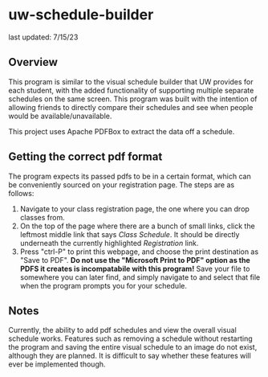 # uw-schedule-builder
last updated: 7/15/23

## Overview
This program is similar to the visual schedule builder that UW provides for each student, with the added functionality of supporting multiple separate schedules on the same screen. This program was built with the intention of allowing friends to directly compare their schedules and see when people would be available/unavailable. 

This project uses Apache PDFBox to extract the data off a schedule.

## Getting the correct pdf format
The program expects its passed pdfs to be in a certain format, which can be conveniently sourced on your registration page. The steps are as follows: 
1. Navigate to your class registration page, the one where you can drop classes from.
2. On the top of the page where there are a bunch of small links, click the leftmost middle link that says *Class Schedule*. It should be directly underneath the currently highlighted *Registration* link.
3. Press "ctrl-P" to print this webpage, and choose the print destination as "Save to PDF". **Do not use the "Microsoft Print to PDF" option as the PDFS it creates is incompatabile with this program!** Save your file to somewhere you can later find, and simply navigate to and select that file when the program prompts you for your schedule.

## Notes
Currently, the ability to add pdf schedules and view the overall visual schedule works. Features such as removing a schedule without restarting the program and saving the entire visual schedule to an image do not exist, although they are planned. It is difficult to say whether these features will ever be implemented though. 

